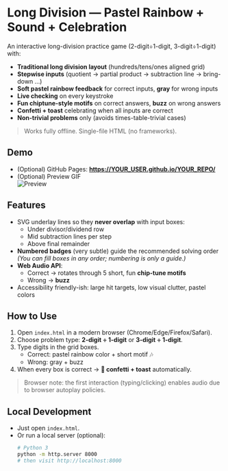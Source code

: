 # Long Division — Pastel Rainbow + Sound + Celebration

An interactive long-division practice game (2-digit÷1-digit, 3-digit÷1-digit) with:
- **Traditional long division layout** (hundreds/tens/ones aligned grid)
- **Stepwise inputs** (quotient → partial product → subtraction line → bring-down …)
- **Soft pastel rainbow feedback** for correct inputs, **gray** for wrong inputs
- **Live checking** on every keystroke
- **Fun chiptune-style motifs** on correct answers, **buzz** on wrong answers
- **Confetti + toast** celebrating when all inputs are correct
- **Non-trivial problems** only (avoids times-table-trivial cases)

> Works fully offline. Single-file HTML (no frameworks).

## Demo
- (Optional) GitHub Pages: **https://YOUR_USER.github.io/YOUR_REPO/**
- (Optional) Preview GIF  
  ![Preview](assets/preview.gif)

## Features
- SVG underlay lines so they **never overlap** with input boxes:
  - Under divisor/dividend row
  - Mid subtraction lines per step
  - Above final remainder
- **Numbered badges** (very subtle) guide the recommended solving order  
  *(You can fill boxes in any order; numbering is only a guide.)*
- **Web Audio API**:
  - Correct → rotates through 5 short, fun **chip-tune motifs**
  - Wrong → **buzz**
- Accessibility friendly-ish: large hit targets, low visual clutter, pastel colors

## How to Use
1. Open `index.html` in a modern browser (Chrome/Edge/Firefox/Safari).
2. Choose problem type: **2-digit ÷ 1-digit** or **3-digit ÷ 1-digit**.
3. Type digits in the grid boxes.  
   - Correct: pastel rainbow color + short motif 🎶  
   - Wrong: gray + buzz  
4. When every box is correct → **🎉 confetti + toast** automatically.

> Browser note: the first interaction (typing/clicking) enables audio due to browser autoplay policies.

## Local Development
- Just open `index.html`.  
- Or run a local server (optional):
  ```bash
  # Python 3
  python -m http.server 8000
  # then visit http://localhost:8000
